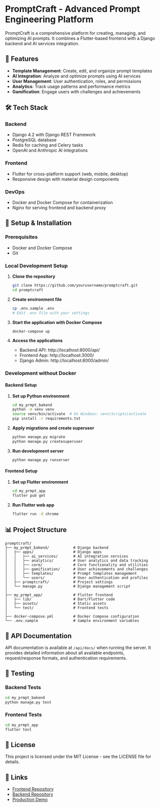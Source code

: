 # PromptCraft - Advanced Prompt Engineering Platform

PromptCraft is a comprehensive platform for creating, managing, and optimizing AI prompts. It combines a Flutter-based frontend with a Django backend and AI services integration.

## 🚀 Features

- **Template Management**: Create, edit, and organize prompt templates
- **AI Integration**: Analyze and optimize prompts using AI services
- **User Management**: User authentication, roles, and permissions
- **Analytics**: Track usage patterns and performance metrics
- **Gamification**: Engage users with challenges and achievements

## 🛠 Tech Stack

### Backend
- Django 4.2 with Django REST Framework
- PostgreSQL database
- Redis for caching and Celery tasks
- OpenAI and Anthropic AI integrations

### Frontend
- Flutter for cross-platform support (web, mobile, desktop)
- Responsive design with material design components

### DevOps
- Docker and Docker Compose for containerization
- Nginx for serving frontend and backend proxy

## 🔧 Setup & Installation

### Prerequisites
- Docker and Docker Compose
- Git

### Local Development Setup

1. **Clone the repository**
   ```bash
   git clone https://github.com/yourusername/promptcraft.git
   cd promptcraft
   ```

2. **Create environment file**
   ```bash
   cp .env.sample .env
   # Edit .env file with your settings
   ```

3. **Start the application with Docker Compose**
   ```bash
   docker-compose up
   ```

4. **Access the applications**
   - Backend API: http://localhost:8000/api/
   - Frontend App: http://localhost:3000/
   - Django Admin: http://localhost:8000/admin/

### Development without Docker

#### Backend Setup

1. **Set up Python environment**
   ```bash
   cd my_prmpt_bakend
   python -m venv venv
   source venv/bin/activate  # On Windows: venv\Scripts\activate
   pip install -r requirements.txt
   ```

2. **Apply migrations and create superuser**
   ```bash
   python manage.py migrate
   python manage.py createsuperuser
   ```

3. **Run development server**
   ```bash
   python manage.py runserver
   ```

#### Frontend Setup

1. **Set up Flutter environment**
   ```bash
   cd my_prmpt_app
   flutter pub get
   ```

2. **Run Flutter web app**
   ```bash
   flutter run -d chrome
   ```

## 📊 Project Structure

```
promptcraft/
├── my_prmpt_bakend/           # Django backend
│   ├── apps/                  # Django apps
│   │   ├── ai_services/       # AI integration services
│   │   ├── analytics/         # User analytics and data tracking
│   │   ├── core/              # Core functionality and utilities
│   │   ├── gamification/      # User achievements and challenges
│   │   ├── templates/         # Prompt templates management
│   │   └── users/             # User authentication and profiles
│   ├── promptcraft/           # Project settings
│   └── manage.py              # Django management script
│
├── my_prmpt_app/              # Flutter frontend
│   ├── lib/                   # Dart/Flutter code
│   ├── assets/                # Static assets
│   └── test/                  # Frontend tests
│
├── docker-compose.yml         # Docker Compose configuration
└── .env.sample                # Sample environment variables
```

## 📝 API Documentation

API documentation is available at `/api/docs/` when running the server. It provides detailed information about all available endpoints, request/response formats, and authentication requirements.

## 🧪 Testing

### Backend Tests
```bash
cd my_prmpt_bakend
python manage.py test
```

### Frontend Tests
```bash
cd my_prmpt_app
flutter test
```

## 📜 License

This project is licensed under the MIT License - see the LICENSE file for details.

## 🔗 Links

- [Frontend Repository](#)
- [Backend Repository](#)
- [Production Demo](#)
